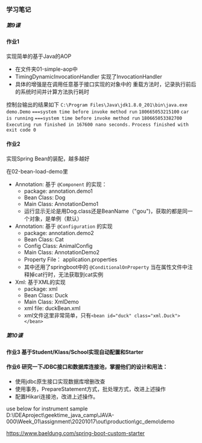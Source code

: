 ### 学习笔记

##### 第9课

#### 作业1

实现简单的基于Java的AOP

 - 在文件夹01-simple-aop中
 - TimingDynamicInvocationHandler 实现了InvocationHandler
 - 具体的增强是在调用任意基于接口实现的对象中的 重载方法时，记录执行前后的系统时间并计算方法执行耗时

控制台输出的结果如下
    `C:\Program Files\Java\jdk1.8.0_201\bin\java.exe demo.Demo`
    `===system time before invoke method run`
    `180665053215100`
    `car is running`
    `===system time before invoke method run`
    `180665053382700`
    `Executing run finished in 167600 nano seconds.`
    `Process finished with exit code 0`



#### 作业2
实现Spring Bean的装配，越多越好 

在02-bean-load-demo里
 - Annotation: 基于 `@Component` 的实现：
    - package: annotation.demo1
    - Bean Class: Dog
    - Main Class: AnnotationDemo1
    - 运行显示无论是用Dog.class还是BeanName（"gou")，获取的都是同一个对象，是单例（默认）
 - Annotation: 基于 `@Configuration` 的实现
    - package: annotation.demo2
    - Bean Class: Cat
    - Config Class: AnimalConfig
    - Main Class: AnnotationDemo2
    - Property File： application.properties
    - 其中还用了springboot中的 `@ConditionalOnProperty` 当在属性文件中注释掉cat行时，无法获取到cat实例
 - Xml: 基于XML的实现
    - package: xml
    - Bean Class: Duck
    - Main Class: XmlDemo
    - xml file: duckBean.xml
    - xml文件这里非常简单，只有`<bean id="duck" class="xml.Duck"></bean>`



##### 第10课

#### 作业3 基于Student/Klass/School实现自动配置和Starter 


#### 作业6 研究一下JDBC接口和数据库连接池，掌握他们的设计和用法：
 - 使用jdbc原生接口实现数据库增删改查
 - 使用事务，PrepareStatement方式，批处理方式，改进上述操作
 - 配置Hikari连接池，改进上述操作。 


use below for instrument sample
D:\IDEAproject\geektime_java_camp\JAVA-000\Week_01\assignment\20201017\out\production\gc_demo\demo


https://www.baeldung.com/spring-boot-custom-starter